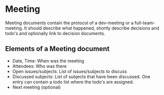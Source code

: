 # Meeting

Meeting documents contain the protocol of a dev-meeting or a full-team-meeting. It should describe what happened, shortly describe decisions and todo's and optionally link to decision documents.

## Elements of a Meeting document

- Date, Time: When was the meeting
- Attendees: Who was there
- Open issues/subjects: List of issues/subjects to discuss
- Discussed subjects: List of subjects that have been discussed. One entry can contain a todo list where the todo's are assigned.
- Next meeting (optional)
